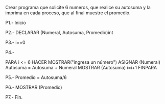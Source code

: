 Crear programa que solicite 6 numeros, que realice su autosuma y la imprima en cada proceso, que al final muestre el promedio.
 
P1.- Inicio

P2.- DECLARAR (Numeral, Autosuma, Promedio)int

P3.- i==0

P4.- 

PARA i <= 6 HACER
    MOSTRAR("ingresa un número")
    ASIGNAR (Numeral)
    Autosuma = Autosuma + Numeral
    MOSTRAR (Autosuma)
    i=i+1
    FINPARA
    
 P5.- Promedio = Autosuma/6
 
 P6.- MOSTRAR (Promedio)
 
 P7.- Fin.


